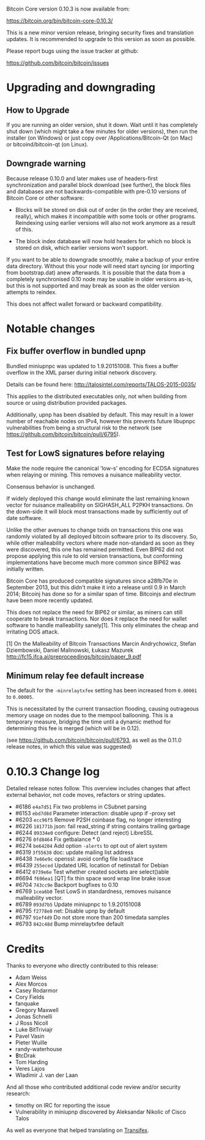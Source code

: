 Bitcoin Core version 0.10.3 is now available from:

  <https://bitcoin.org/bin/bitcoin-core-0.10.3/>

This is a new minor version release, bringing security fixes and translation 
updates. It is recommended to upgrade to this version as soon as possible.

Please report bugs using the issue tracker at github:

  <https://github.com/bitcoin/bitcoin/issues>

Upgrading and downgrading
=========================

How to Upgrade
--------------

If you are running an older version, shut it down. Wait until it has completely
shut down (which might take a few minutes for older versions), then run the
installer (on Windows) or just copy over /Applications/Bitcoin-Qt (on Mac) or
bitcoind/bitcoin-qt (on Linux).

Downgrade warning
------------------

Because release 0.10.0 and later makes use of headers-first synchronization and
parallel block download (see further), the block files and databases are not
backwards-compatible with pre-0.10 versions of Bitcoin Core or other software:

* Blocks will be stored on disk out of order (in the order they are
received, really), which makes it incompatible with some tools or
other programs. Reindexing using earlier versions will also not work
anymore as a result of this.

* The block index database will now hold headers for which no block is
stored on disk, which earlier versions won't support.

If you want to be able to downgrade smoothly, make a backup of your entire data
directory. Without this your node will need start syncing (or importing from
bootstrap.dat) anew afterwards. It is possible that the data from a completely
synchronised 0.10 node may be usable in older versions as-is, but this is not
supported and may break as soon as the older version attempts to reindex.

This does not affect wallet forward or backward compatibility.

Notable changes
===============

Fix buffer overflow in bundled upnp
------------------------------------

Bundled miniupnpc was updated to 1.9.20151008. This fixes a buffer overflow in
the XML parser during initial network discovery.

Details can be found here: http://talosintel.com/reports/TALOS-2015-0035/

This applies to the distributed executables only, not when building from source or
using distribution provided packages.

Additionally, upnp has been disabled by default. This may result in a lower
number of reachable nodes on IPv4, however this prevents future libupnpc
vulnerabilities from being a structural risk to the network
(see https://github.com/bitcoin/bitcoin/pull/6795).

Test for LowS signatures before relaying
-----------------------------------------

Make the node require the canonical 'low-s' encoding for ECDSA signatures when
relaying or mining.  This removes a nuisance malleability vector.

Consensus behavior is unchanged.

If widely deployed this change would eliminate the last remaining known vector
for nuisance malleability on SIGHASH_ALL P2PKH transactions. On the down-side
it will block most transactions made by sufficiently out of date software.

Unlike the other avenues to change txids on transactions this
one was randomly violated by all deployed bitcoin software prior to
its discovery. So, while other malleability vectors where made
non-standard as soon as they were discovered, this one has remained
permitted. Even BIP62 did not propose applying this rule to
old version transactions, but conforming implementations have become
much more common since BIP62 was initially written.

Bitcoin Core has produced compatible signatures since a28fb70e in
September 2013, but this didn't make it into a release until 0.9
in March 2014; Bitcoinj has done so for a similar span of time.
Bitcoinjs and electrum have been more recently updated.

This does not replace the need for BIP62 or similar, as miners can
still cooperate to break transactions.  Nor does it replace the
need for wallet software to handle malleability sanely[1]. This
only eliminates the cheap and irritating DOS attack.

[1] On the Malleability of Bitcoin Transactions
Marcin Andrychowicz, Stefan Dziembowski, Daniel Malinowski, Łukasz Mazurek
http://fc15.ifca.ai/preproceedings/bitcoin/paper_9.pdf

Minimum relay fee default increase
-----------------------------------

The default for the `-minrelaytxfee` setting has been increased from `0.00001`
to `0.00005`.

This is necessitated by the current transaction flooding, causing
outrageous memory usage on nodes due to the mempool ballooning. This is a
temporary measure, bridging the time until a dynamic method for determining
this fee is merged (which will be in 0.12).

(see https://github.com/bitcoin/bitcoin/pull/6793, as well as the 0.11.0
release notes, in which this value was suggested)

0.10.3 Change log
=================

Detailed release notes follow. This overview includes changes that affect external
behavior, not code moves, refactors or string updates.

- #6186 `e4a7d51` Fix two problems in CSubnet parsing
- #6153 `ebd7d8d` Parameter interaction: disable upnp if -proxy set
- #6203 `ecc96f5` Remove P2SH coinbase flag, no longer interesting
- #6226 `181771b` json: fail read_string if string contains trailing garbage
- #6244 `09334e0` configure: Detect (and reject) LibreSSL
- #6276 `0fd8464` Fix getbalance * 0
- #6274 `be64204` Add option `-alerts` to opt out of alert system
- #6319 `3f55638` doc: update mailing list address
- #6438 `7e66e9c` openssl: avoid config file load/race
- #6439 `255eced` Updated URL location of netinstall for Debian
- #6412 `0739e6e` Test whether created sockets are select()able
- #6694 `f696ea1` [QT] fix thin space word wrap line brake issue
- #6704 `743cc9e` Backport bugfixes to 0.10
- #6769 `1cea6b0` Test LowS in standardness, removes nuisance malleability vector.
- #6789 `093d7b5` Update miniupnpc to 1.9.20151008
- #6795 `f2778e0` net: Disable upnp by default
- #6797 `91ef4d9` Do not store more than 200 timedata samples
- #6793 `842c48d` Bump minrelaytxfee default

Credits
=======

Thanks to everyone who directly contributed to this release:

- Adam Weiss
- Alex Morcos
- Casey Rodarmor
- Cory Fields
- fanquake
- Gregory Maxwell
- Jonas Schnelli
- J Ross Nicoll
- Luke BitTriviajr
- Pavel Vasin
- Pieter Wuille
- randy-waterhouse
- ฿tcDrak
- Tom Harding
- Veres Lajos
- Wladimir J. van der Laan

And all those who contributed additional code review and/or security research:

- timothy on IRC for reporting the issue
- Vulnerability in miniupnp discovered by Aleksandar Nikolic of Cisco Talos

As well as everyone that helped translating on [Transifex](https://www.transifex.com/projects/p/bitcoin/).
